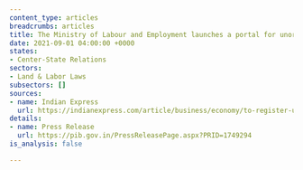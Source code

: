 ```yaml
---
content_type: articles
breadcrumbs: articles
title: The Ministry of Labour and Employment launches a portal for unorganized workers
date: 2021-09-01 04:00:00 +0000
states:
- Center-State Relations
sectors:
- Land & Labor Laws
subsectors: []
sources:
- name: Indian Express
  url: https://indianexpress.com/article/business/economy/to-register-unorganised-workers-govt-launches-e-shram-7472696/
details:
- name: Press Release
  url: https://pib.gov.in/PressReleasePage.aspx?PRID=1749294
is_analysis: false

---
```

